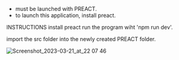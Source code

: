 - must be launched with PREACT.
- to launch this application, install preact.

INSTRUCTIONS
install preact
run the program wiht 'npm run dev'.

import the src folder into the newly created PREACT folder.

![Screenshot_2023-03-21_at_22 07 46](https://user-images.githubusercontent.com/94927686/229253595-10c67509-47dd-4967-be4a-9aa7362f70df.png)
